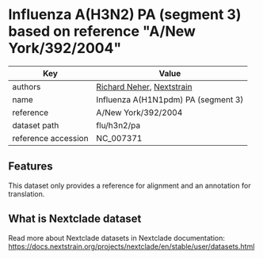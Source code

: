 # Influenza A(H3N2) PA (segment 3) based on reference "A/New York/392/2004"

| Key                  | Value                |
| -------------------- | -------------------- |
| authors                | [Richard Neher](https://neherlab.org), [Nextstrain](https://nextstrain.org)                         |
| name                 | Influenza A(H1N1pdm) PA (segment 3)                    |
| reference            | A/New York/392/2004                    |
| dataset path         | flu/h3n2/pa                     |
| reference accession  | NC_007371   |

## Features
This dataset only provides a reference for alignment and an annotation for translation.

## What is Nextclade dataset

Read more about Nextclade datasets in Nextclade documentation: https://docs.nextstrain.org/projects/nextclade/en/stable/user/datasets.html
